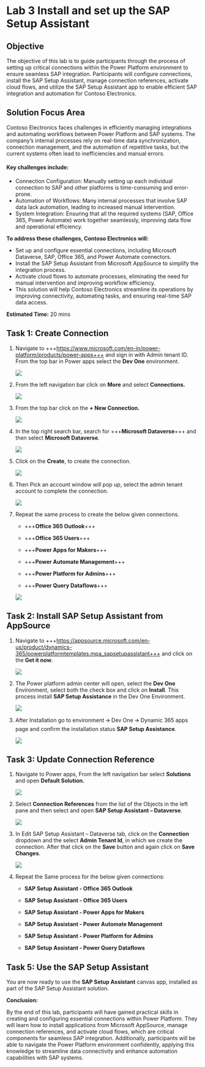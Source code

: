 # Lab 3 Install and set up the SAP Setup Assistant

## Objective

The objective of this lab is to guide participants through the process of setting up critical connections within the Power Platform environment to ensure seamless SAP integration. Participants will configure connections, install the SAP Setup Assistant, manage connection references, activate cloud flows, and utilize the SAP Setup Assistant app to enable efficient SAP integration and automation for Contoso Electronics.

## Solution Focus Area

Contoso Electronics faces challenges in efficiently managing integrations and automating workflows between Power Platform and SAP systems. The company’s internal processes rely on real-time data synchronization, connection management, and the automation of repetitive tasks, but the current systems often lead to inefficiencies and manual errors.

#### Key challenges include:

- Connection Configuration: Manually setting up each individual connection to SAP and other platforms is time-consuming and error-prone.
- Automation of Workflows: Many internal processes that involve SAP data lack automation, leading to increased manual intervention.
- System Integration: Ensuring that all the required systems (SAP, Office 365, Power Automate) work together seamlessly, improving data flow and operational efficiency.

**To address these challenges, Contoso Electronics will:**

- Set up and configure essential connections, including Microsoft Dataverse, SAP, Office 365, and Power Automate connectors.
- Install the SAP Setup Assistant from Microsoft AppSource to simplify the integration process.
- Activate cloud flows to automate processes, eliminating the need for manual intervention and improving workflow efficiency.
- This solution will help Contoso Electronics streamline its operations by improving connectivity, automating tasks, and ensuring real-time SAP data access.


**Estimated Time:** 20 mins

## Task 1: Create Connection

1.  Navigate to
    +++https://www.microsoft.com/en-in/power-platform/products/power-apps+++
    and sign in with Admin tenant ID. From the top bar in Power apps select the **Dev One** environment.

    ![](./media/image5.png)


2.  From the left navigation bar click on **More** and select
    **Connections.**

    ![](./media/image6.png)


3.  From the top bar click on the **+ New Connection.**

    ![](./media/image7.png)


4.  In the top right search bar, search for +++**Microsoft Dataverse**+++ and
    then select **Microsoft Dataverse**.

    ![](./media/image8.png)


5.  Click on the **Create**, to create the connection.

    ![](./media/image9.png)

6. Then Pick an account window will pop up, select the admin tenant
    account to complete the connection.

    ![](./media/image10.png)


7. Repeat the same process to create the below given connections.

    - +++**Office 365 Outlook**+++

    - +++**Office 365 Users**+++

    - +++**Power Apps for Makers**+++

    - +++**Power Automate Management**+++

    - +++**Power Platform for Admins**+++

    - +++**Power Query Dataflows**+++

    ![](./media/image11.png)


## Task 2: Install SAP Setup Assistant from AppSource

1.  Navigate to
    +++https://appsource.microsoft.com/en-us/product/dynamics-365/powerplatformtemplates.mpa_sapsetupassistant+++
    and click on the **Get it now**.

    ![](./media/image12.png)

2.  The Power platform admin center will open, select the **Dev One**
    Environment, select both the check box and click on **Install**.
    This process install **SAP Setup Assistance** in the Dev One
    Environment.

    ![](./media/image13.png)


3.  After Installation go to environment 🡪 Dev One 🡪 Dynamic 365 apps page
    and confirm the installation status **SAP Setup Assistance**.

    ![](./media/image14.png)


## Task 3: Update Connection Reference

1.  Navigate to Power apps, From the left navigation bar select
    **Solutions** and open **Default Solution.**

    ![](./media/image15.png)


2.  Select **Connection References** from the list of the Objects in the
    left pane and then select and open **SAP Setup Assistant –
    Dataverse**.

    ![](./media/image16.png)


3.  In Edit SAP Setup Assistant – Dataverse tab, click on the
    **Connection** dropdown and the select **Admin Tenant Id**, in which
    we create the connection. After that click on the **Save** button
    and again click on **Save Changes**.

    ![](./media/image17.png)


4.  Repeat the Same process for the below given connections:

    - **SAP Setup Assistant - Office 365 Outlook**

    - **SAP Setup Assistant - Office 365 Users**

    - **SAP Setup Assistant - Power Apps for Makers**

    - **SAP Setup Assistant - Power Automate Management**

    - **SAP Setup Assistant - Power Platform for Admins**

    - **SAP Setup Assistant - Power Query Dataflows**


## Task 5: Use the SAP Setup Assistant

You are now ready to use the **SAP Setup Assistant** canvas app,
installed as part of the SAP Setup Assistant solution.

**Conclusion:**

By the end of this lab, participants will have gained practical skills
in creating and configuring essential connections within Power Platform.
They will learn how to install applications from Microsoft AppSource,
manage connection references, and activate cloud flows, which are
critical components for seamless SAP integration. Additionally,
participants will be able to navigate the Power Platform environment
confidently, applying this knowledge to streamline data connectivity and
enhance automation capabilities with SAP systems.
